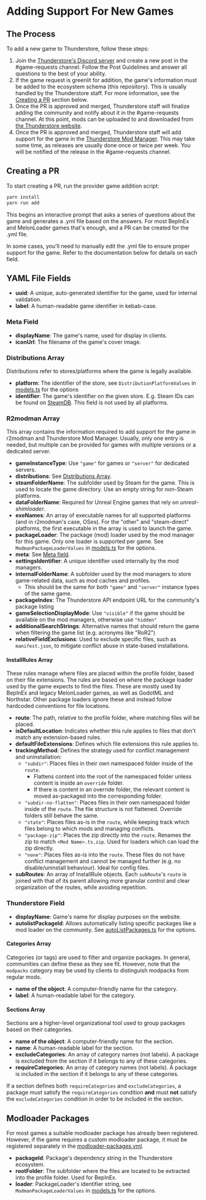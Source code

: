 # Adding Support For New Games

## The Process

To add a new game to Thunderstore, follow these steps:

1. Join the [Thunderstore's Discord server](https://discord.thunderstore.io/) and create a new post in the #game-requests channel. Follow the Post Guidelines and answer all questions to the best of your ability.
2. If the game request is greenlit for addition, the game's information must be added to the ecosystem schema (this repository). This is usually handled by the Thunderstore staff. For more information, see the [Creating a PR](#creating-a-pr) section below.
3. Once the PR is approved and merged, Thunderstore staff will finalize adding the community and notify about it in the #game-requests channel. At this point, mods can be uploaded to and downloaded from [the Thunderstore website](https://thunderstore.io).
4. Once the PR is approved and merged, Thunderstore staff will add support for the game in the [Thunderstore Mod Manager](https://www.overwolf.com/app/thunderstore-thunderstore_mod_manager). This may take some time, as releases are usually done once or twice per week. You will be notified of the release in the #game-requests channel.

## Creating a PR

To start creating a PR, run the provider game addition script:

```bash
yarn install
yarn run add
```

This begins an interactive prompt that asks a series of questions about the game and generates a .yml file based on the answers. For most BepInEx and MelonLoader games that's enough, and a PR can be created for the .yml file.

In some cases, you'll need to manually edit the .yml file to ensure proper support for the game. Refer to the documentation below for details on each field.

## YAML File Fields

- **uuid**: A unique, auto-generated identifier for the game, used for internal validation.
- **label**: A human-readable game identifier in kebab-case.

### Meta Field

- **displayName**: The game's name, used for display in clients.
- **iconUrl**: The filename of the game's cover image.

### Distributions Array

Distributions refer to stores/platforms where the game is legally available.

- **platform**: The identifier of the store, see `DistributionPlatformValues` in [models.ts](src/models.ts) for the options
- **identifier**: The game's identifier on the given store. E.g. Steam IDs can be found on [SteamDB](https://steamdb.info/). This field is not used by all platforms.

### R2modman Array

This array contains the information required to add support for the game in r2modman and Thunderstore Mod Manager. Usually, only one entry is needed, but multiple can be provided for games with multiple versions or a dedicated server.

- **gameInstanceType**: Use `"game"` for games or `"server"` for dedicated servers.
- **distributions**: See [Distributions Array](#distributions-array).
- **steamFolderName**: The subfolder used by Steam for the game. This is used to locate the game directory. Use an empty string for non-Steam platforms.
- **dataFolderName**: Required for Unreal Engine games that rely on _unreal-shimloader_.
- **exeNames**: An array of executable names for all supported platforms (and in r2modman's case, OSes). For the "other" and "steam-direct" platforms, the first executable in the array is used to launch the game.
- **packageLoader**: The package (mod) loader used by the mod manager for this game. Only one loader is supported per game. See `ModmanPackageLoaderValues` in [models.ts](src/models.ts) for the options.
- **meta**: See [Meta field](#meta-field).
- **settingsIdentifier**: A unique identifier used internally by the mod managers.
- **internalFolderName**: A subfolder used by the mod managers to store game-related data, such as mod caches and profiles.
  - This should be the same for both `"game"` and `"server"` instance types of the same game.
- **packageIndex**: The Thunderstore API endpoint URL for the community's package listing
- **gameSelectionDisplayMode**: Use `"visible"` if the game should be available on the mod managers, otherwise use `"hidden"`
- **additionalSearchStrings**: Alternative  names that should return the game when filtering the game list (e.g. acronyms like "RoR2")
- **relativeFieldExclusions**: Used to exclude specific files, such as `manifest.json`, to mitigate conflict abuse in state-based installations.

#### InstallRules Array

These rules manage where files are placed within the profile folder, based on their file extensions. The rules are based on where the package loader used by the game expects to find the files. These are mostly used by BepInEx and legacy MelonLoader games, as well as GodotML and Northstar. Other package loaders ignore these and instead follow hardcoded conventions for file locations.

- **route**: The path, relative to the profile folder, where matching files will be placed.
- **isDefaultLocation**: Indicates whether this rule applies to files that don't match any extension-based rules.
- **defaultFileExtensions**: Defines which file extensions this rule applies to.
- **trackingMethod**: Defines the strategy used for conflict management and uninstallation:
  - `"subdir"`: Places files in their own namespaced folder inside of the `route`. 
    - Flattens content into the root of the namespaced folder unless content is inside an `override` folder.
    - If there is content in an override folder, the relevant content is moved as-packaged into the corresponding folder.
  - `"subdir-no-flatten"`: Places files in their own namespaced folder inside of the `route`. The file structure is not flattened. Override folders still behave the same.
  - `"state"`: Places files as-is in the `route`, while keeping track which files belong to which mods and managing conflicts.
  - `"package-zip"`: Places the zip directly into the `route`. Renames the zip to match `<Mod Name>.ts.zip`. Used for loaders which can load the zip directly.
  - `"none"`: Places files as-is into the `route`. These files do not have conflict management and cannot be managed further (e.g. no disable/uninstall behaviour). Ideal for config files.
- **subRoutes**: An array of InstallRule objects. Each `subRoute`'s `route` is joined with that of its parent allowing more granular control and clear organization of the routes, while avoiding repetition.

### Thunderstore Field

- **displayName**: Game's name for display purposes on the website.
- **autolistPackageId**: Allows automatically listing specific packages like a mod loader on the community. See [autoListPackages.ts](src/schema/autolistPackages.ts) for the options.

#### Categories Array

Categories (or tags) are used to filter and organize packages. In general, communities can define these as they see fit. However, note that the `modpacks` category may be used by clients to distinguish modpacks from regular mods.

- **name of the object**: A computer-friendly name for the category.
- **label**: A human-readable label for the category.

#### Sections Array

Sections are a higher-level organizational tool used to group packages based on their categories.

- **name of the object**: A computer-friendly name for the section.
- **name**: A human-readable label for the section.
- **excludeCategories**: An array of category names (not labels). A package is excluded from the section if it belongs to any of these categories.
- **requireCategories**: An array of category names (not labels). A package is included in the section if it belongs to any of these categories.

If a section defines both `requireCategories` and `excludeCategories`, a package must satisfy the `requireCategories` condition **and** must **not** satisfy the `excludeCategories` condition in order to be included in the section.

## Modloader Packages

For most games a suitable modloader package has already been registered. However, if the game requires a custom modloader package, it must be registered separately in the [modloader-packages.yml](misc/modloader-packages.yml).

- **packageId**: Package's dependency string in the Thunderstore ecosystem.
- **rootFolder**: The subfolder where the files are located to be extracted into the profile folder. Used for BepInEx.
- **loader**: PackageLoader's identifier string, see `ModmanPackageLoaderValues` in [models.ts](src/models.ts) for the options.

